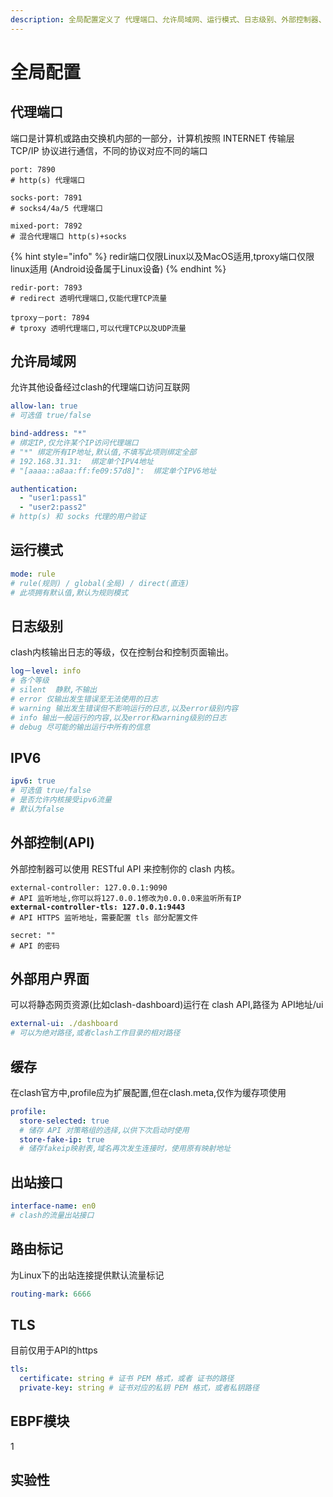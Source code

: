```yaml
---
description: 全局配置定义了 代理端口、允许局域网、运行模式、日志级别、外部控制器、外部用户界面、身份验证和实验性功能等
---
```


# 全局配置

## 代理端口

端口是计算机或路由交换机内部的一部分，计算机按照 INTERNET 传输层 TCP/IP 协议进行通信，不同的协议对应不同的端口

```
port: 7890
# http(s) 代理端口

socks-port: 7891
# socks4/4a/5 代理端口

mixed-port: 7892
# 混合代理端口 http(s)+socks
```

{% hint style="info" %}
redir端口仅限Linux以及MacOS适用,tproxy端口仅限linux适用 (Android设备属于Linux设备)
{% endhint %}

```
redir-port: 7893
# redirect 透明代理端口,仅能代理TCP流量

tproxy－port: 7894
# tproxy 透明代理端口,可以代理TCP以及UDP流量
```

## 允许局域网

允许其他设备经过clash的代理端口访问互联网

```yaml
allow-lan: true
# 可选值 true/false

bind-address: "*"
# 绑定IP,仅允许某个IP访问代理端口
# "*" 绑定所有IP地址,默认值,不填写此项则绑定全部
# 192.168.31.31:  绑定单个IPV4地址
# "[aaaa::a8aa:ff:fe09:57d8]":  绑定单个IPV6地址

authentication:
  - "user1:pass1"
  - "user2:pass2"
# http(s) 和 socks 代理的用户验证
```

## 运行模式

```yaml
mode: rule
# rule(规则) / global(全局) / direct(直连)
# 此项拥有默认值,默认为规则模式
```

## 日志级别

clash内核输出日志的等级，仅在控制台和控制页面输出。

```yaml
log－level: info
# 各个等级
# silent  静默,不输出
# error 仅输出发生错误至无法使用的日志
# warning 输出发生错误但不影响运行的日志,以及error级别内容
# info 输出一般运行的内容,以及error和warning级别的日志
# debug 尽可能的输出运行中所有的信息
```

## IPV6

```yaml
ipv6: true
# 可选值 true/false
# 是否允许内核接受ipv6流量
# 默认为false
```

## 外部控制(API)

外部控制器可以使用 RESTful API 来控制你的 clash 内核。

<pre class="language-yaml"><code class="lang-yaml">external-controller: 127.0.0.1:9090 
# API 监听地址,你可以将127.0.0.1修改为0.0.0.0来监听所有IP
<strong>external-controller-tls: 127.0.0.1:9443
</strong># API HTTPS 监听地址，需要配置 tls 部分配置文件

secret: ""
# API 的密码
</code></pre>

## 外部用户界面

可以将静态网页资源(比如clash-dashboard)运行在 clash API,路径为 API地址/ui

```yaml
external-ui: ./dashboard
# 可以为绝对路径,或者clash工作目录的相对路径
```

## 缓存

在clash官方中,profile应为扩展配置,但在clash.meta,仅作为缓存项使用

```yaml
profile:
  store-selected: true
  # 储存 API 对策略组的选择,以供下次启动时使用
  store-fake-ip: true
  # 储存fakeip映射表,域名再次发生连接时，使用原有映射地址
```

## 出站接口

```yaml
interface-name: en0
# clash的流量出站接口
```

## 路由标记

为Linux下的出站连接提供默认流量标记

```yaml
routing-mark: 6666
```

## TLS

目前仅用于API的https

```yaml
tls:
  certificate: string # 证书 PEM 格式，或者 证书的路径
  private-key: string # 证书对应的私钥 PEM 格式，或者私钥路径
```

## EBPF模块

1

## 实验性
